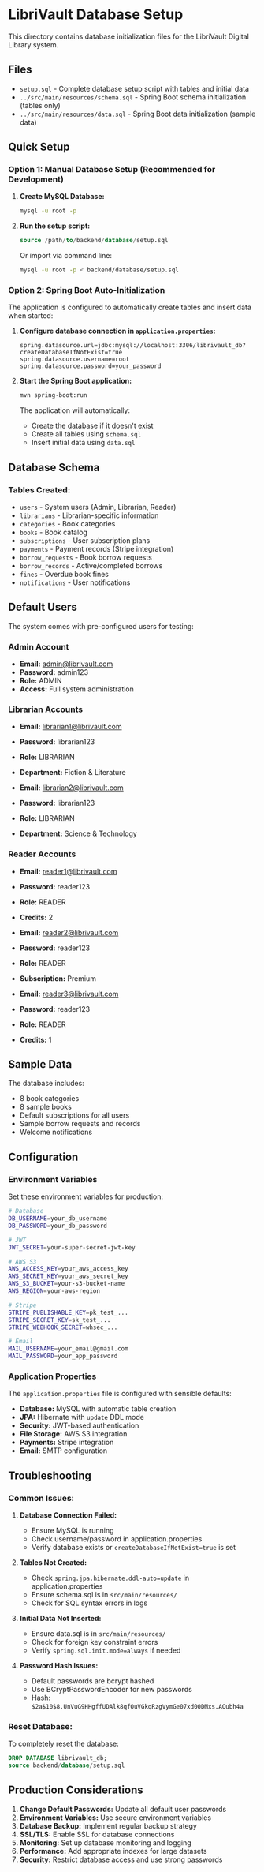 # LibriVault Database Setup

This directory contains database initialization files for the LibriVault Digital Library system.

## Files

- `setup.sql` - Complete database setup script with tables and initial data
- `../src/main/resources/schema.sql` - Spring Boot schema initialization (tables only)
- `../src/main/resources/data.sql` - Spring Boot data initialization (sample data)

## Quick Setup

### Option 1: Manual Database Setup (Recommended for Development)

1. **Create MySQL Database:**
   ```bash
   mysql -u root -p
   ```

2. **Run the setup script:**
   ```sql
   source /path/to/backend/database/setup.sql
   ```

   Or import via command line:
   ```bash
   mysql -u root -p < backend/database/setup.sql
   ```

### Option 2: Spring Boot Auto-Initialization

The application is configured to automatically create tables and insert data when started:

1. **Configure database connection in `application.properties`:**
   ```properties
   spring.datasource.url=jdbc:mysql://localhost:3306/librivault_db?createDatabaseIfNotExist=true
   spring.datasource.username=root
   spring.datasource.password=your_password
   ```

2. **Start the Spring Boot application:**
   ```bash
   mvn spring-boot:run
   ```

   The application will automatically:
   - Create the database if it doesn't exist
   - Create all tables using `schema.sql`
   - Insert initial data using `data.sql`

## Database Schema

### Tables Created:
- `users` - System users (Admin, Librarian, Reader)
- `librarians` - Librarian-specific information
- `categories` - Book categories
- `books` - Book catalog
- `subscriptions` - User subscription plans
- `payments` - Payment records (Stripe integration)
- `borrow_requests` - Book borrow requests
- `borrow_records` - Active/completed borrows
- `fines` - Overdue book fines
- `notifications` - User notifications

## Default Users

The system comes with pre-configured users for testing:

### Admin Account
- **Email:** admin@librivault.com
- **Password:** admin123
- **Role:** ADMIN
- **Access:** Full system administration

### Librarian Accounts
- **Email:** librarian1@librivault.com
- **Password:** librarian123
- **Role:** LIBRARIAN
- **Department:** Fiction & Literature

- **Email:** librarian2@librivault.com
- **Password:** librarian123
- **Role:** LIBRARIAN
- **Department:** Science & Technology

### Reader Accounts
- **Email:** reader1@librivault.com
- **Password:** reader123
- **Role:** READER
- **Credits:** 2

- **Email:** reader2@librivault.com
- **Password:** reader123
- **Role:** READER
- **Subscription:** Premium

- **Email:** reader3@librivault.com
- **Password:** reader123
- **Role:** READER
- **Credits:** 1

## Sample Data

The database includes:
- 8 book categories
- 8 sample books
- Default subscriptions for all users
- Sample borrow requests and records
- Welcome notifications

## Configuration

### Environment Variables

Set these environment variables for production:

```bash
# Database
DB_USERNAME=your_db_username
DB_PASSWORD=your_db_password

# JWT
JWT_SECRET=your-super-secret-jwt-key

# AWS S3
AWS_ACCESS_KEY=your_aws_access_key
AWS_SECRET_KEY=your_aws_secret_key
AWS_S3_BUCKET=your-s3-bucket-name
AWS_REGION=your-aws-region

# Stripe
STRIPE_PUBLISHABLE_KEY=pk_test_...
STRIPE_SECRET_KEY=sk_test_...
STRIPE_WEBHOOK_SECRET=whsec_...

# Email
MAIL_USERNAME=your_email@gmail.com
MAIL_PASSWORD=your_app_password
```

### Application Properties

The `application.properties` file is configured with sensible defaults:

- **Database:** MySQL with automatic table creation
- **JPA:** Hibernate with `update` DDL mode
- **Security:** JWT-based authentication
- **File Storage:** AWS S3 integration
- **Payments:** Stripe integration
- **Email:** SMTP configuration

## Troubleshooting

### Common Issues:

1. **Database Connection Failed:**
   - Ensure MySQL is running
   - Check username/password in application.properties
   - Verify database exists or `createDatabaseIfNotExist=true` is set

2. **Tables Not Created:**
   - Check `spring.jpa.hibernate.ddl-auto=update` in application.properties
   - Ensure schema.sql is in `src/main/resources/`
   - Check for SQL syntax errors in logs

3. **Initial Data Not Inserted:**
   - Ensure data.sql is in `src/main/resources/`
   - Check for foreign key constraint errors
   - Verify `spring.sql.init.mode=always` if needed

4. **Password Hash Issues:**
   - Default passwords are bcrypt hashed
   - Use BCryptPasswordEncoder for new passwords
   - Hash: `$2a$10$8.UnVuG9HHgffUDAlk8qfOuVGkqRzgVymGe07xd00DMxs.AQubh4a`

### Reset Database:

To completely reset the database:

```sql
DROP DATABASE librivault_db;
source backend/database/setup.sql
```

## Production Considerations

1. **Change Default Passwords:** Update all default user passwords
2. **Environment Variables:** Use secure environment variables
3. **Database Backup:** Implement regular backup strategy
4. **SSL/TLS:** Enable SSL for database connections
5. **Monitoring:** Set up database monitoring and logging
6. **Performance:** Add appropriate indexes for large datasets
7. **Security:** Restrict database access and use strong passwords